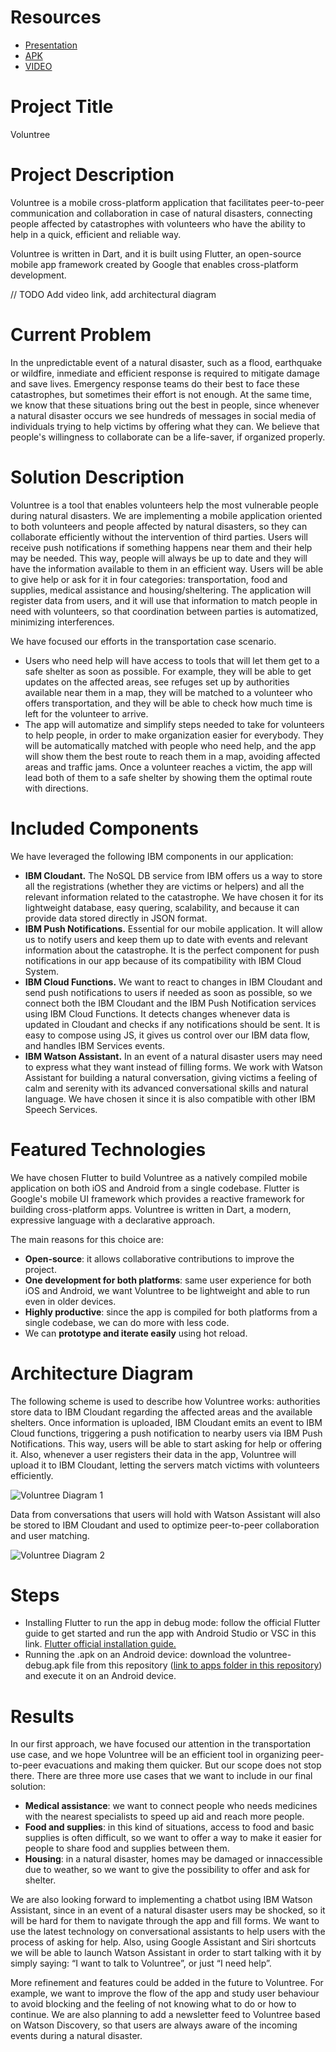 

# Resources

- [Presentation](https://github.com/cfc-hummingbirds/Voluntree/blob/master/callforcode%20presentation.pdf)
- [APK](https://github.com/cfc-hummingbirds/Voluntree/tree/master/apps)
- [VIDEO](https://www.dropbox.com/s/2pv1aafpx2r3pmx/voluntree%20video%20prototype.mp4?dl=0)

# Project Title

Voluntree

# Project Description

Voluntree is a mobile cross-platform application that facilitates peer-to-peer communication and collaboration in case of natural disasters, connecting people affected by catastrophes with volunteers who have the ability to help in a quick, efficient and reliable way.

Voluntree is written in Dart, and it is built using Flutter, an open-source mobile app framework created by Google that enables cross-platform development.

// TODO Add video link, add architectural diagram

# Current Problem 

In the unpredictable event of a natural disaster, such as a flood, earthquake or wildfire, inmediate and efficient response is required to mitigate damage and save lives. Emergency response teams do their best to face these catastrophes, but sometimes their effort is not enough. At the same time, we know that these situations bring out the best in people, since whenever a natural disaster occurs we see hundreds of messages in social media of individuals trying to help victims by offering what they can. We believe that people's willingness to collaborate can be a life-saver, if organized properly.

# Solution Description 

Voluntree is a tool that enables volunteers help the most vulnerable people during natural disasters. We are implementing a mobile application oriented to both volunteers and people affected by natural disasters, so they can collaborate efficiently without the intervention of third parties. Users will receive push notifications if something happens near them and their help may be needed. This way, people will always be up to date and they will have the information available to them in an efficient way. Users will be able to give help or ask for it in four categories: transportation, food and supplies, medical assistance and housing/sheltering. The application will register data from users, and it will use that information to match people in need with volunteers, so that coordination between parties is automatized, minimizing interferences.

We have focused our efforts in the transportation case scenario.

-    Users who need help will have access to tools that will let them get to a safe shelter as soon as possible. For example, they will be able to get updates on the affected areas, see refuges set up by authorities available near them in a map, they will be matched to a volunteer who offers transportation, and they will be able to check how much time is left for the volunteer to arrive. 
-    The app will automatize and simplify steps needed to take for volunteers to help people, in order to make organization easier for everybody. They will be automatically matched with people who need help, and the app will show them the best route to reach them in a map, avoiding affected areas and traffic jams. Once a volunteer reaches a victim, the app will lead both of them to a safe shelter by showing them the optimal route with directions.

# Included Components 

We have leveraged the following IBM components in our application:

-   **IBM Cloudant.** The NoSQL DB service from IBM offers us a way to store all the registrations (whether they are victims or helpers) and all the relevant information related to the catastrophe. We have chosen it for its lightweight database, easy quering, scalability, and because it can provide data stored directly in JSON format.
-   **IBM Push Notifications.** Essential for our mobile application. It will allow us to notify users and keep them up to date with events and relevant information about the catastrophe. It is the perfect component for push notifications in our app because of its compatibility with IBM Cloud System.
-    **IBM Cloud Functions.** We want to react to changes in IBM Cloudant and send push notifications to users if needed as soon as possible, so we connect both the IBM Cloudant and the IBM Push Notification services using IBM Cloud Functions. It detects changes whenever data is updated in Cloudant and checks if any notifications should be sent. It is easy to compose using JS, it gives us control over our IBM data flow, and handles IBM Services events.
-    **IBM Watson Assistant.** In an event of a natural disaster users may need to express what they want instead of filling forms. We work with Watson Assistant for building a natural conversation, giving victims a feeling of calm and serenity with its advanced conversational skills and natural language. We have chosen it since it is also compatible with other IBM Speech Services.

# Featured Technologies 

We have chosen Flutter to build Voluntree as a natively compiled mobile application on both iOS and Android from a single codebase. Flutter is Google's mobile UI framework which provides a reactive framework for building cross-platform apps. Voluntree is written in Dart, a modern, expressive language with a declarative approach.

The main reasons for this choice are:

-    **Open-source**: it allows collaborative contributions to improve the project.
-    **One development for both platforms**: same user experience for both iOS and Android, we want Voluntree to be lightweight and able to run even in older devices.
-    **Highly productive**: since the app is compiled for both platforms from a single codebase, we can do more with less code.
-    We can **prototype and iterate easily** using hot reload.

# Architecture Diagram

The following scheme is used to describe how Voluntree works: authorities store data to IBM Cloudant regarding the affected areas and the available shelters. Once information is uploaded, IBM Cloudant emits an event to IBM Cloud functions, triggering a push notification to nearby users via IBM Push Notifications. This way, users will be able to start asking for help or offering it. Also, whenever a user registers their data in the app, Voluntree will upload it to IBM Cloudant, letting the servers match victims with volunteers efficiently.

![Voluntree Diagram 1](https://raw.githubusercontent.com/cfc-hummingbirds/Voluntree/master/assets/diagrams/diagram1.png "Voluntree Diagram 1")

Data from conversations that users will hold with Watson Assistant will also be stored to IBM Cloudant and used to optimize peer-to-peer collaboration and user matching.

![Voluntree Diagram 2](https://raw.githubusercontent.com/cfc-hummingbirds/Voluntree/master/assets/diagrams/diagram2.png "Voluntree Diagram 2")

# Steps 

-	Installing Flutter to run the app in debug mode: follow the official Flutter guide to get started and run the app with Android Studio or VSC in this link. [Flutter official installation guide.](https://flutter.dev/docs/get-started/install)
-	Running the .apk on an Android device: download the voluntree-debug.apk file from this repository ([link to apps folder in this repository](https://github.com/cfc-hummingbirds/Voluntree/tree/master/apps)) and execute it on an Android device.

# Results 

In our first approach, we have focused our attention in the transportation use case, and we hope Voluntree will be an efficient tool in organizing peer-to-peer evacuations and making them quicker. But our scope does not stop there. There are three more use cases that we want to include in our final solution:

-    **Medical assistance**: we want to connect people who needs medicines with the nearest specialists to speed up aid and reach more people.
-    **Food and supplies**: in this kind of situations, access to food and basic supplies is often difficult, so we want to offer a way to make it easier for people to share food and supplies between them.
-    **Housing**: in a natural disaster, homes may be damaged or innaccessible due to weather, so we want to give the possibility to offer and ask for shelter.

We are also looking forward to implementing a chatbot using IBM Watson Assistant, since in an event of a natural disaster users may be shocked, so it will be hard for them to navigate through the app and fill forms. We want to use the latest technology on conversational assistants to help users with the process of asking for help. Also, using Google Assistant and Siri shortcuts we will be able to launch Watson Assistant in order to start talking with it by simply saying: “I want to talk to Voluntree”, or just “I need help”.

More refinement and features could be added in the future to Voluntree. For example, we want to improve the flow of the app and study user behaviour to avoid blocking and the feeling of not knowing what to do or how to continue. We are also planning to add a newsletter feed to Voluntree based on Watson Discovery, so that users are always aware of the incoming events during a natural disaster.
